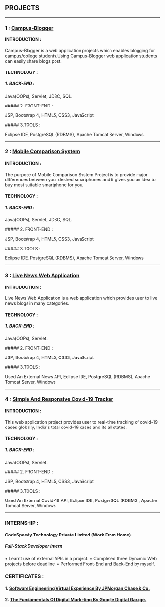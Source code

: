 ## PROJECTS

---

### 1 : [Campus-Blogger](https://github.com/SanjayMehra-27/CampusBlogger)

#### INTRODUCTION :

Campus-Blogger is a web application projects which enables blogging for campus/college students.Using Campus-Blogger web application students can easily share blogs post.

#### TECHNOLOGY :
##### 1. BACK-END :
<p> Java(OOPs), Servlet, JDBC, SQL. </p>
##### 2. FRONT-END :
<p> JSP, Bootstrap 4, HTML5, CSS3, JavaScript</p>
##### 3.TOOLS :
<p> Eclipse IDE, PostgreSQL (RDBMS), Apache Tomcat Server, Windows   </p>
  
 ---

### 2 : [Mobile Comparison System](https://coderspacket.com/mobile-comparison-system-in-java-using-jsp-servlet-bootstrap)

#### INTRODUCTION :

The purpose of Mobile Comparison System Project is to provide major differences between your desired smartphones and it gives you an idea to buy most suitable smartphone for you.

#### TECHNOLOGY :
##### 1. BACK-END :
<p> Java(OOPs), Servlet, JDBC, SQL. </p>
##### 2. FRONT-END :
<p> JSP, Bootstrap 4, HTML5, CSS3, JavaScript</p>
##### 3.TOOLS :
<p> Eclipse IDE, PostgreSQL (RDBMS), Apache Tomcat Server, Windows   </p>

---

### 3 : [Live News Web Application](https://coderspacket.com/live-news-web-application-using-news-api-in-java)

#### INTRODUCTION :
Live News Web Application is a web application which provides user to live news blogs in many categories.

#### TECHNOLOGY :
##### 1. BACK-END :
<p> Java(OOPs), Servlet. </p>
##### 2. FRONT-END :
<p> JSP, Bootstrap 4, HTML5, CSS3, JavaScript</p>
##### 3.TOOLS :
<p> Used An External News API, Eclipse IDE, PostgreSQL (RDBMS), Apache Tomcat Server, Windows   </p>


---

### 4 : [Simple And Responsive Covid-19 Tracker](https://coderspacket.com/simple-and-responsive-covid-19-tracker-web-application-using-covid-19-api-in-java)

#### INTRODUCTION :
This web application project provides user to real-time tracking of covid-19 cases globally, India's total covid-19 cases and its all states.

#### TECHNOLOGY :
##### 1. BACK-END :
<p> Java(OOPs), Servlet. </p>
##### 2. FRONT-END :
<p> JSP, Bootstrap 4, HTML5, CSS3, JavaScript</p>
##### 3.TOOLS :
<p> Used An External Covid-19 API, Eclipse IDE, PostgreSQL (RDBMS), Apache Tomcat Server, Windows   </p>

---

### INTERNSHIP :

#### CodeSpeedy Technology Private Limited (Work From Home)
##### Full-Stack Developer Intern
• Learnt use of external APIs in a project.
• Completed three Dynamic Web projects before deadline.
• Performed Front-End and Back-End by myself.

### CERTIFICATES :
#### 1. [Software Engineering Virtual Experience By JPMorgan Chase & Co.](https://drive.google.com/file/d/163zKNAdN_MBHKr0VGksBX7acrL6wKdhu/view?usp=sharing)
#### 2. [The Fundamentals Of Digital Marketing By Google Digital Garage.](https://drive.google.com/file/d/1xhgYYI-ud4ftCxdcM2YetH7bDtKUwnPj/view?usp=sharing)
<!-- Remove above link if you don't want to attibute -->
